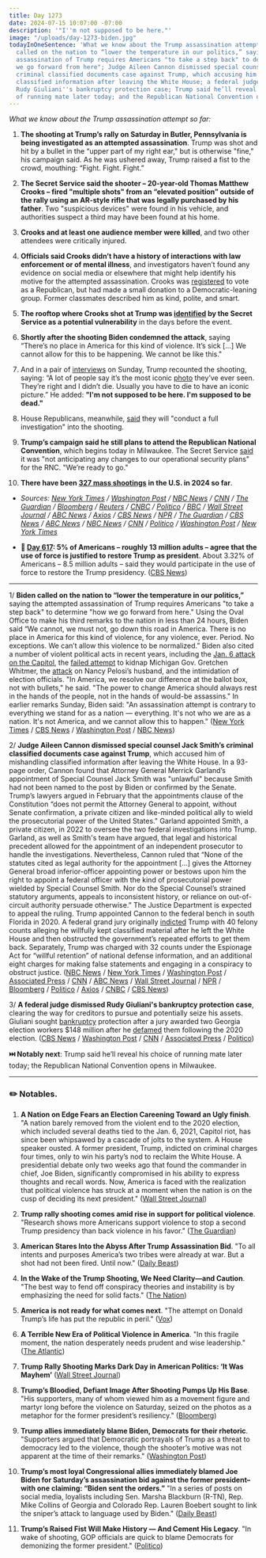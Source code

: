 ```yaml
---
title: Day 1273
date: 2024-07-15 10:07:00 -07:00
description: '"I''m not supposed to be here."'
image: "/uploads/day-1273-biden.jpg"
todayInOneSentence: 'What we know about the Trump assassination attempt so far; Biden
  called on the nation to “lower the temperature in our politics,” saying the attempted
  assassination of Trump requires Americans "to take a step back" to determine "how
  we go forward from here"; Judge Aileen Cannon dismissed special counsel Jack Smith’s
  criminal classified documents case against Trump, which accusing him of mishandling
  classified information after leaving the White House; a federal judge dismissed
  Rudy Giuliani''s bankruptcy protection case; Trump said he’ll reveal his choice
  of running mate later today; and the Republican National Convention opens in Milwaukee. '
---
```


*What we know about the Trump assassination attempt so far:*

 1. **The shooting at Trump’s rally on Saturday in Butler, Pennsylvania is being investigated as an attempted assassination**. Trump was shot and hit by a bullet in the “upper part of my right ear," but is otherwise "fine," his campaign said. As he was ushered away, Trump raised a fist to the crowd, mouthing: “Fight. Fight. Fight.”

 2. **The Secret Service said the shooter – 20-year-old Thomas Matthew Crooks – fired "multiple shots" from an “elevated position” outside of the rally using an AR-style rifle that was legally purchased by his father**. Two "suspicious devices" were found in his vehicle, and authorities suspect a third may have been found at his home.

 3. **Crooks and at least one audience member were killed**, and two other attendees were critically injured.

 4. **Officials said Crooks didn’t have a history of interactions with law enforcement or of mental illness**, and investigators haven’t found any evidence on social media or elsewhere that might help identify his motive for the attempted assassination. Crooks was [registered](https://www.cnn.com/2024/07/14/us/trump-rally-gunman-thomas-crooks-invs/index.html)  to vote as a Republican, but had made a small donation to a Democratic-leaning group. Former classmates described him as kind, polite, and smart.

 5. **The rooftop where Crooks shot at Trump was [identified](https://www.nbcnews.com/politics/donald-trump/trump-rally-shooting-secret-service-identified-rooftop-security-flaw-rcna161783) by the Secret Service as a potential vulnerability** in the days before the event.

 6. **Shortly after the shooting Biden condemned the attack**, saying “There’s no place in America for this kind of violence. It’s sick \[...\] We cannot allow for this to be happening. We cannot be like this."

 7. And in a pair of [interviews](https://www.nytimes.com/2024/07/15/us/politics/trump-shot-interviews.html) on Sunday, Trump recounted the shooting, saying: “A lot of people say it’s the most iconic [photo](https://apnews.com/article/trump-photo-flag-iconic-bullet-f668b7dcc7b365a319a5daaac582775d) they’ve ever seen. They’re right and I didn’t die. Usually you have to die to have an iconic picture.” He added: **"I'm not supposed to be here. I'm supposed to be dead."**

 8. House Republicans, meanwhile, [said](https://www.axios.com/2024/07/14/trump-rally-shooting-oversight-comer-secret-service) they will "conduct a full investigation" into the shooting.

 9. **Trump’s campaign said he still plans to attend the Republican National Convention**, which begins today in Milwaukee. The Secret Service [said](https://www.wsj.com/livecoverage/trump-rally-incident/card/secret-service-says-rnc-security-at-highest-level-so-no-plans-to-change-7Gngm6AuFNp75aIIDMf9) it was "not anticipating any changes to our operational security plans" for the RNC. "We’re ready to go."

10. **There have been [327 mass shootings](https://en.wikipedia.org/wiki/List_of_mass_shootings_in_the_United_States_in_2024#List) in the U.S. in 2024 so far**.

* *Sources: [New York Times](https://www.nytimes.com/live/2024/07/13/us/biden-trump-election) / [Washington Post](https://www.washingtonpost.com/politics/2024/07/13/2024-election-campaign-updates-biden-trump-rally/) / [NBC News](https://www.nbcnews.com/politics/donald-trump/secret-service-rushes-trump-stage-shots-fired-pennsylvania-rally-rcna161735) / [CNN](https://www.cnn.com/politics/live-news/election-biden-trump-07-13-24/index.html) / [The Guardian](https://www.theguardian.com/us-news/article/2024/jul/13/trump-rally-gun-shots-pennsylvania) / [Bloomberg](https://www.bloomberg.com/news/live-blog/2024-07-13/trump-rushed-off-stage-at-rally?srnd=homepage-americas&sref=MIBMEEoj) / [Reuters](https://www.reuters.com/world/us/sounds-multiple-shots-heard-trump-rally-pennsylvania-video-2024-07-13/) / [CNBC](https://www.cnbc.com/2024/07/13/donald-trump-shot-live-updates.html) / [Politico](https://www.politico.com/news/2024/07/13/trump-rushed-off-stage-at-pennsylvania-rally-after-possible-gunfire-00167977) / [BBC](https://www.bbc.com/news/live/cljy6yz1j6gt) / [Wall Street Journal](https://www.wsj.com/livecoverage/trump-rally-incident) / [ABC News](https://abcnews.go.com/Politics/live-updates/donald-trump-rally-shooting-assassination-attempt/?id=111916828) / [Axios](https://www.axios.com/2024/07/13/trump-rally-secret-service-rally-gun-shots) / [CBS News](https://www.cbsnews.com/news/trump-rally-shooter-death-attendee-butler-county-da/) / [NPR](https://www.npr.org/live-updates/trump-pennsylvania-rally-gunshots) / [The Guardian](https://www.theguardian.com/us-news/article/2024/jul/13/biden-trump-rally-shooting-reaction) / [CBS News](https://www.cbsnews.com/news/donald-trump-rally-shooting-joe-biden-statement/) / [ABC News](https://abcnews.go.com/Politics/biden-briefed-trump-rally-incident-lawmakers-condemning-violence/story?id=111914358) / [NBC News](https://www.nbcnews.com/politics/2024-election/biden-political-leaders-condemn-violence-trump-shooting-rally-rcna161740) / [CNN](https://www.cnn.com/2024/07/13/politics/joe-biden-reaction-trump-shooting/index.html) / [Politico](https://www.politico.com/news/2024/07/13/biden-theres-no-place-for-this-kind-of-violence-in-america-00167984) / [Washington Post](https://www.washingtonpost.com/politics/2024/07/13/trump-rally-shooting-reactions/) / [New York Times](https://www.nytimes.com/2024/07/13/us/politics/trump-rally-shooting-reactions.html)*

* **📌 [Day 617](https://whatthefuckjusthappenedtoday.com/2022/09/28/day-617/#poll-5-of-americans-%E2%80%93-roughly-13-mil): 5% of Americans – roughly 13 million adults – agree that the use of force is justified to restore Trump as president**. About 3.32% of Americans – 8.5 million adults – said they would participate in the use of force to restore the Trump presidency. ([CBS News](https://www.cbsnews.com/news/force-justified-return-trump-to-white-house/))

---

1/ **Biden called on the nation to “lower the temperature in our politics,”** saying the attempted assassination of Trump requires Americans "to take a step back" to determine "how we go forward from here." Using the Oval Office to make his third remarks to the nation in less than 24 hours, Biden said “We cannot, we must not, go down this road in America. There is no place in America for this kind of violence, for any violence, ever. Period. No exceptions. We can’t allow this violence to be normalized.” Biden also cited a number of violent political acts in recent years, including the [Jan. 6 attack on the Capitol](https://whatthefuckjusthappenedtoday.com/2021/01/06/day-1448/), the [failed attempt](https://whatthefuckjusthappenedtoday.com/2020/10/08/day-1358/) to kidnap Michigan Gov. Gretchen Whitmer, the [attack](https://whatthefuckjusthappenedtoday.com/2022/10/31/day-650/#1-federal-prosecutors-charged-the-ma) on Nancy Pelosi’s husband, and the intimidation of election officials. "In America, we resolve our difference at the ballot box, not with bullets," he said. "The power to change America should always rest in the hands of the people, not in the hands of would-be assassins." In earlier remarks Sunday, Biden said: "An assassination attempt is contrary to everything we stand for as a nation — everything. It's not who we are as a nation. It's not America, and we cannot allow this to happen." ([New York Times](https://www.nytimes.com/2024/07/14/us/politics/biden-trump-unity.html) / [CBS News](https://www.cbsnews.com/news/biden-oval-office-address-trump-shot/) / [Washington Post](https://www.washingtonpost.com/politics/2024/07/14/biden-response-trump-shooting/) / [NBC News](https://www.nbcnews.com/politics/joe-biden/biden-oval-office-address-sunday-evening-trump-shooting-rcna161790))

2/ **Judge Aileen Cannon dismissed special counsel Jack Smith’s criminal classified documents case against Trump**, which accused him of mishandling classified information after leaving the White House. In a 93-page order, Cannon found that Attorney General Merrick Garland’s appointment of Special Counsel Jack Smith was "unlawful" because Smith had not been named to the post by Biden or confirmed by the Senate. Trump’s lawyers argued in February that the appointments clause of the Constitution “does not permit the Attorney General to appoint, without Senate confirmation, a private citizen and like-minded political ally to wield the prosecutorial power of the United States." Garland appointed Smith, a private citizen, in 2022 to oversee the two federal investigations into Trump. Garland, as well as Smith's team have argued, that legal and historical precedent allowed for the appointment of an independent prosecutor to handle the investigations. Nevertheless, Cannon ruled that “None of the statutes cited as legal authority for the appointment \[...\] gives the Attorney General broad inferior-officer appointing power or bestows upon him the right to appoint a federal officer with the kind of prosecutorial power wielded by Special Counsel Smith. Nor do the Special Counsel’s strained statutory arguments, appeals to inconsistent history, or reliance on out-of-circuit authority persuade otherwise.” The Justice Department is expected to appeal the ruling. Trump appointed Cannon to the federal bench in south Florida in 2020. A federal grand jury originally [indicted](https://whatthefuckjusthappenedtoday.com/2023/06/09/day-871/#1-the-justice-department-charged-tru) Trump with 40 felony counts alleging he willfully kept classified material after he left the White House and then obstructed the government’s repeated efforts to get them back. Separately, Trump was charged with 32 counts under the Espionage Act for “willful retention” of national defense information, and an additional eight charges for making false statements and engaging in a conspiracy to obstruct justice. ([NBC News](https://www.nbcnews.com/politics/donald-trump/florida-judge-dismisses-trump-classified-documents-case-rcna161878) / [New York Times](https://www.nytimes.com/live/2024/07/15/us/trump-documents-case-dismissed) / [Washington Post](https://www.washingtonpost.com/national-security/2024/07/15/trump-classified-trial-dismisssed-cannon/) / [Associated Press](https://apnews.com/article/trump-classified-documents-smith-c66d5ffb7ba86c1b991f95e89bdeba0c) / [CNN](https://www.cnn.com/2024/07/15/politics/classified-documents-case-trump-dismissed-aileen-cannon) / [ABC News](https://abcnews.go.com/Politics/judge-dismisses-donald-trumps-classified-documents-case/story?id=111951588) / [Wall Street Journal](https://www.wsj.com/us-news/law/federal-judge-dismisses-classified-documents-prosecution-against-trump-db0cde1b) / [NPR](https://www.npr.org/2024/07/15/g-s1-10379/trump-documents-case-dismissed) / [Bloomberg](https://www.bloomberg.com/news/articles/2024-07-15/trump-classified-documents-case-dismissed-by-florida-judge?srnd=homepage-americas&sref=MIBMEEoj) / [Politico](https://www.politico.com/news/2024/07/15/judge-dismisses-trumps-mar-a-lago-classified-docs-criminal-case-00168231) / [Axios](https://www.axios.com/2024/07/15/trump-classified-documents-case-dismissed-cannon) / [CNBC](https://www.cnbc.com/2024/07/15/trump-classified-documents-case-dismissed-by-judge-over-special-counsel-appointment.html) / [CBS News](https://www.cbsnews.com/news/trump-documents-case-dismissed-by-federal-judge/))

3/ **A federal judge dismissed Rudy Giuliani's bankruptcy protection case**, clearing the way for creditors to pursue and potentially seize his assets. Giuliani sought [bankruptcy](https://whatthefuckjusthappenedtoday.com/2023/12/27/day-1072/#5-rudy-giuliani-filed-for-chapter-11) protection after a jury awarded two Georgia election workers $148 million after he [defamed](https://whatthefuckjusthappenedtoday.com/2023/12/18/day-1063/#5-a-jury-ordered-rudy-giuliani-to-pa) them following the 2020 election. ([CBS News](https://www.cbsnews.com/news/rudy-giuliani-bankruptcy-case-dismissed-creditors/) / [Washington Post](https://www.washingtonpost.com/politics/2024/07/12/rudy-giuliani-bankruptcy/) / [CNN](https://www.cnn.com/2024/07/12/politics/judge-dismisses-giuliani-bankruptcy-case/index.html) / [Associated Press](https://apnews.com/article/giuliani-bankruptcy-freeman-moss-2020-election-3cf8d70d1dc2608705c9f938bbb8941d) / [Politico](https://www.politico.com/news/2024/07/12/rudy-giuliani-bankruptcy-case-dismissed-00167885))

**⏭️ Notably next**: Trump said he’ll reveal his choice of running mate later today; the Republican National Convention opens in Milwaukee.

---

### ✏️ Notables.

 1. **A Nation on Edge Fears an Election Careening Toward an Ugly finish**. "A nation barely removed from the violent end to the 2020 election, which included several deaths tied to the Jan. 6, 2021, Capitol riot, has since been whipsawed by a cascade of jolts to the system. A House speaker ousted. A former president, Trump, indicted on criminal charges four times, only to win his party’s nod to reclaim the White House. A presidential debate only two weeks ago that found the commander in chief, Joe Biden, significantly compromised in his ability to express thoughts and recall words. Now, America is faced with the realization that political violence has struck at a moment when the nation is on the cusp of deciding its next president." ([Wall Street Journal](https://www.wsj.com/politics/elections/a-nation-on-edge-fears-an-election-careening-toward-an-ugly-finish-84935842?mod=article_inline))

 2. **Trump rally shooting comes amid rise in support for political violence**. "Research shows more Americans support violence to stop a second Trump presidency than back violence in his favor." ([The Guardian](https://www.theguardian.com/us-news/article/2024/jul/13/trump-rally-shooting-political-violence))

 3. **American Stares Into the Abyss After Trump Assassination Bid**.  "To all intents and purposes America’s two tribes were already at war. But a shot had not been fired. Until now." ([Daily Beast](https://www.thedailybeast.com/american-stares-into-the-abyss-after-donald-trump-assassination-bid?ref=home?ref=home))

 4. **In the Wake of the Trump Shooting, We Need Clarity—and Caution**. "The best way to fend off conspiracy theories and instability is by emphasizing the need for solid facts." ([The Nation](https://www.thenation.com/article/politics/trump-shooting-facts-disinformation/))

 5. **America is not ready for what comes next**. "The attempt on Donald Trump’s life has put the republic in peril." ([Vox](https://www.vox.com/politics/360428/trump-assassination-attempt-pennsylvania-shooting-politics))

 6. **A Terrible New Era of Political Violence in America**. "In this fragile moment, the nation desperately needs prudent and wise leadership." ([The Atlantic](https://www.theatlantic.com/politics/archive/2024/07/trump-rally-pennsylvania-political-violence/679000/))

 7. **Trump Rally Shooting Marks Dark Day in American Politics: ‘It Was Mayhem’** ([Wall Street Journal](https://www.wsj.com/politics/elections/trump-taken-off-stage-after-apparent-shots-fired-at-rally-9d6680da))

 8. **Trump’s Bloodied, Defiant Image After Shooting Pumps Up His Base**. "His supporters, many of whom viewed him as a movement figure and martyr long before the violence on Saturday, seized on the photos as a metaphor for the former president’s resiliency." ([Bloomberg](https://www.bloomberg.com/news/articles/2024-07-14/trump-shooting-ex-president-s-bloodied-defiant-image-pumps-up-gop-base?srnd=homepage-americas&sref=MIBMEEoj))

 9. **Trump allies immediately blame Biden, Democrats for their rhetoric**. "Supporters argued that Democratic portrayals of Trump as a threat to democracy led to the violence, though the shooter’s motive was not apparent at the time of their remarks." ([Washington Post](https://www.washingtonpost.com/politics/2024/07/13/trump-shooting-blame-biden-democrats/))

10. **Trump’s most loyal Congressional allies immediately blamed Joe Biden for Saturday’s assassination bid against the former president–with one claiming: “Biden sent the orders.”** "In a series of posts on social media, loyalists including Sen. Marsha Blackburn (R-TN), Rep. Mike Collins of Georgia and Colorado Rep. Lauren Boebert sought to link the sniper’s attack to language used by Biden." ([Daily Beast](https://www.thedailybeast.com/maga-immediately-blames-joe-biden-for-donald-trump-assassination-attempt?ref=home?ref=home))

11. **Trump’s Raised Fist Will Make History — And Cement His Legacy**. "In wake of shooting, GOP officials are quick to blame Democrats for demonizing the former president." ([Politico](https://www.politico.com/news/magazine/2024/07/14/trump-shooting-fist-legacy-00168022))